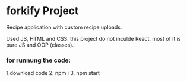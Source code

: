 # forkify Project

Recipe application with custom recipe uploads.

Used JS, HTML and CSS. this project do not inculde React. most of it is pure JS and OOP (classes).


### for runnung the code:
1.download code
2. npm i
3. npm start
